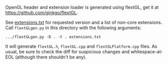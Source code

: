 OpenGL header and extension loader is generated using flextGL, get it at
https://github.com/ginkgo/flextGL.

See [extensions.txt](extensions.txt) for requested version and a list of
non-core extensions. Call `flextGLgen.py` in this directory with the following
arguments:

    .../flextGLgen.py -D . -t . extensions.txt

It will generate `flextGL.h`, `flextGL.cpp` and `flextGLPlatform.cpp` files. As
usual, be sure to check the diff for suspicious changes and whitespace-at-EOL
(although there shouldn't be any).
